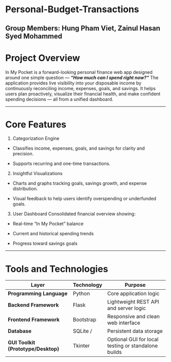 # Personal-Budget-Transactions
**Group Members**: Hung Pham Viet, Zainul Hasan Syed Mohammed
---

# Project Overview
In My Pocket is a forward-looking personal finance web app designed around one simple question — ***“How much can I spend right now?”***
The application provides live visibility into your disposable income by continuously reconciling income, expenses, goals, and savings.
It helps users plan proactively, visualize their financial health, and make confident spending decisions — all from a unified dashboard.

--- 
# Core Features
1. Categorization Engine

- Classifies income, expenses, goals, and savings for clarity and precision.

- Supports recurring and one-time transactions.

2. Insightful Visualizations

- Charts and graphs tracking goals, savings growth, and expense distribution.

- Visual feedback to help users identify overspending or underfunded goals.

3. User Dashboard
Consolidated financial overview showing:

- Real-time “In My Pocket” balance

- Current and historical spending trends

- Progress toward savings goals

---
# Tools and Technologies
| Layer                               | Technology             | Purpose                                             |
| ----------------------------------- | ---------------------- | --------------------------------------------------- |
| **Programming Language**            | Python                 | Core application logic                              |
| **Backend Framework**               | Flask                  | Lightweight REST API and server logic               |
| **Frontend Framework**              | Bootstrap              | Responsive and clean web interface                  |
| **Database**                        | SQLite /               | Persistent data storage                             |
| **GUI Toolkit (Prototype/Desktop)** | Tkinter                | Optional GUI for local testing or standalone builds |
